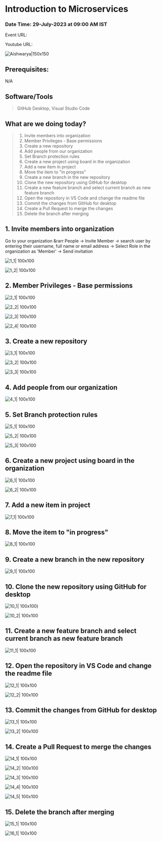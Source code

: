 # Introduction to Microservices

### Date Time: 29-July-2023 at 09:00 AM IST

Event URL:

Youtube URL:

![Aishwarya|150x150](https://github.com/Aishwarya-s-Tech-Skill-Academy/Practice/blob/main/Images/Aishwarya.png)

## Prerequisites:

N/A

## Software/Tools

> GitHub Desktop, Visual Studio Code


## What are we doing today?

> 1. Invite members into organization
> 2. Member Privileges - Base permissions
> 3. Create a new repository 
> 4. Add people from our organization
> 5. Set Branch protection rules
> 6. Create a new project using board in the organization
> 7. Add a new item in project
> 8. Move the item to "in progress"
> 9. Create a new branch in the new repository 
> 10. Clone the new repository using GitHub for desktop
> 11. Create a new feature branch and select current branch as new feature branch
> 12. Open the repository in VS Code and change the readme file
> 13. Commit the changes from GitHub for desktop
> 14. Create a Pull Request to merge the changes
> 15. Delete the branch after merging


## 1. Invite members into organization
Go to your organization &rarr People &rarr; Invite Member -> search user by entering their username, full name or email address -> Select Role in the organization as 'Member' -> Send invitation

![1_1| 100x100](https://github.com/Aishwarya-s-Tech-Skill-Academy/Practice/blob/main/Images/1_1.png)

![1_2| 100x100](https://github.com/Aishwarya-s-Tech-Skill-Academy/Practice/blob/main/Images/1_2.png)

## 2. Member Privileges - Base permissions

![2_1| 100x100](https://github.com/Aishwarya-s-Tech-Skill-Academy/Practice/blob/main/Images/2_1.png)

![2_2| 100x100](https://github.com/Aishwarya-s-Tech-Skill-Academy/Practice/blob/main/Images/2_2.png)

![2_3| 100x100](https://github.com/Aishwarya-s-Tech-Skill-Academy/Practice/blob/main/Images/2_3.png)

![2_4| 100x100](https://github.com/Aishwarya-s-Tech-Skill-Academy/Practice/blob/main/Images/2_4.png)

## 3. Create a new repository

![3_1| 100x100](https://github.com/Aishwarya-s-Tech-Skill-Academy/Practice/blob/main/Images/3_1.png)

![3_2| 100x100](https://github.com/Aishwarya-s-Tech-Skill-Academy/Practice/blob/main/Images/3_2.png)

![3_3| 100x100](https://github.com/Aishwarya-s-Tech-Skill-Academy/Practice/blob/main/Images/3_3.png)

## 4. Add people from our organization

![4_1| 100x100](https://github.com/Aishwarya-s-Tech-Skill-Academy/Practice/blob/main/Images/4_1.png)

## 5. Set Branch protection rules

![5_1| 100x100](https://github.com/Aishwarya-s-Tech-Skill-Academy/Practice/blob/main/Images/5_1.png)

![5_2| 100x100](https://github.com/Aishwarya-s-Tech-Skill-Academy/Practice/blob/main/Images/5_2.png)

![5_3| 100x100](https://github.com/Aishwarya-s-Tech-Skill-Academy/Practice/blob/main/Images/5_3.png)

## 6. Create a new project using board in the organization
![6_1| 100x100](https://github.com/Aishwarya-s-Tech-Skill-Academy/Practice/blob/main/Images/6_1.png)

![6_2| 100x100](https://github.com/Aishwarya-s-Tech-Skill-Academy/Practice/blob/main/Images/6_2.png)

## 7. Add a new item in project

![7_1| 100x100](https://github.com/Aishwarya-s-Tech-Skill-Academy/Practice/blob/main/Images/7_1.png)

## 8. Move the item to "in progress"
![8_1| 100x100](https://github.com/Aishwarya-s-Tech-Skill-Academy/Practice/blob/main/Images/8_1.png)

## 9. Create a new branch in the new repository

![9_1| 100x100](https://github.com/Aishwarya-s-Tech-Skill-Academy/Practice/blob/main/Images/9_1.png)

## 10. Clone the new repository using GitHub for desktop

![10_1| 100x100](https://github.com/Aishwarya-s-Tech-Skill-Academy/Practice/blob/main/Images/10_1.png))

![10_2| 100x100](https://github.com/Aishwarya-s-Tech-Skill-Academy/Practice/blob/main/Images/10_2.png)

## 11. Create a new feature branch and select current branch as new feature branch

![11_1| 100x100](https://github.com/Aishwarya-s-Tech-Skill-Academy/Practice/blob/main/Images/11_1.png)

## 12. Open the repository in VS Code and change the readme file

![12_1| 100x100](https://github.com/Aishwarya-s-Tech-Skill-Academy/Practice/blob/main/Images/12_1.png)

![12_2| 100x100](https://github.com/Aishwarya-s-Tech-Skill-Academy/Practice/blob/main/Images/12_2.png)

## 13. Commit the changes from GitHub for desktop

![13_1| 100x100](https://github.com/Aishwarya-s-Tech-Skill-Academy/Practice/blob/main/Images/13_1.png)

![13_2| 100x100](https://github.com/Aishwarya-s-Tech-Skill-Academy/Practice/blob/main/Images/12_2.png)

## 14. Create a Pull Request to merge the changes

![14_1| 100x100](https://github.com/Aishwarya-s-Tech-Skill-Academy/Practice/blob/main/Images/14_1.png)

![14_2| 100x100](https://github.com/Aishwarya-s-Tech-Skill-Academy/Practice/blob/main/Images/14_2.png)

![14_3| 100x100](https://github.com/Aishwarya-s-Tech-Skill-Academy/Practice/blob/main/Images/14_3.png)

![14_4| 100x100](https://github.com/Aishwarya-s-Tech-Skill-Academy/Practice/blob/main/Images/14_4.png)

![14_5| 100x100](https://github.com/Aishwarya-s-Tech-Skill-Academy/Practice/blob/main/Images/14_5.png)

## 15. Delete the branch after merging

![15_1| 100x100](https://github.com/Aishwarya-s-Tech-Skill-Academy/Practice/blob/main/Images/15_1.png)


![16_1| 100x100](https://github.com/Aishwarya-s-Tech-Skill-Academy/Practice/blob/main/Images/16_1.png)